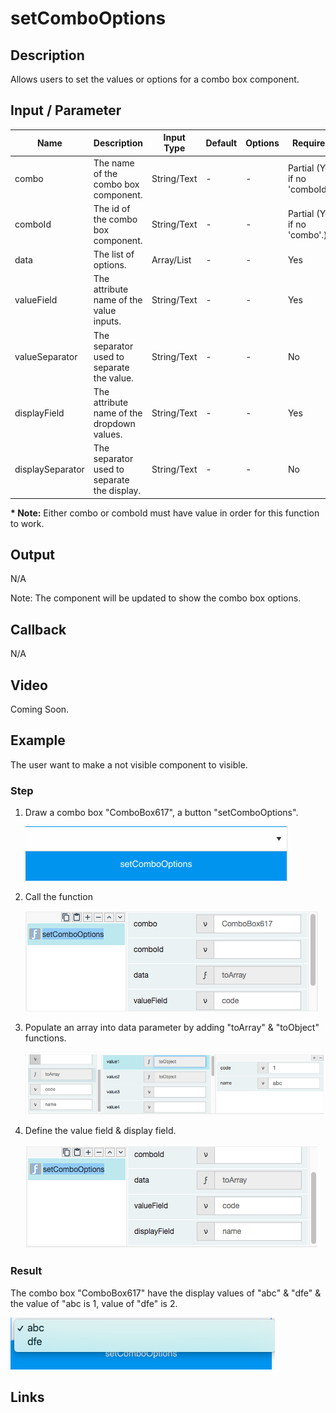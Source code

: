 # setComboOptions

## Description

Allows users to set the values or options for a combo box component.

## Input / Parameter

| Name | Description | Input Type | Default | Options | Required |
| ------ | ------ | ------ | ------ | ------ | ------ |
| combo | The name of the combo box component. | String/Text | - | - | Partial (Yes if no 'comboId'.) |
| comboId | The id of the combo box component. | String/Text | - | - | Partial (Yes if no 'combo'.) | 
| data | The list of options. | Array/List | - | - | Yes |
| valueField | The attribute name of the value inputs. | String/Text | - | - | Yes |
| valueSeparator | The separator used to separate the value. | String/Text | - | - | No |
| displayField | The attribute name of the dropdown values. | String/Text | - | - | Yes |
| displaySeparator | The separator used to separate the display. | String/Text | - | - | No |

__\* Note:__ Either combo or comboId must have value in order for this function to work.

## Output

N/A

Note: The component will be updated to show the combo box options.

## Callback

N/A

## Video

Coming Soon.

<!-- Format: [![Video]({image-path})]({url-link}) -->

## Example

The user want to make a not visible component to visible.

### Step

1. Draw a combo box "ComboBox617", a button "setComboOptions".

    ![](./setComboOptions-step-1.png)
    

2. Call the function

    ![](./setComboOptions-step-2.png)
    

3. Populate an array into data parameter by adding "toArray" & "toObject" functions.

    ![](./setComboOptions-step-3.png)
    

4. Define the value field & display field.

    ![](./setComboOptions-step-4.png)
    
### Result

The combo box "ComboBox617" have the display values of "abc" & "dfe" & the value of "abc is 1, value of "dfe" is 2.

![](./setComboOptions-result-1.png)


## Links